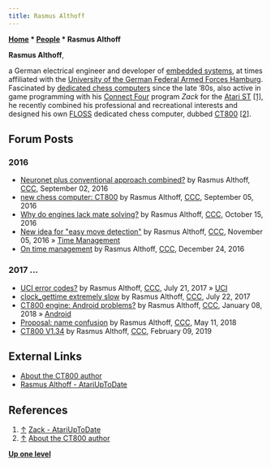 ```yaml
---
title: Rasmus Althoff
---
```

**[Home](Home "Home") \* [People](People "People") \* Rasmus Althoff**


**Rasmus Althoff**,  

a German electrical engineer and developer of [embedded systems](https://en.wikipedia.org/wiki/Embedded_system), at times affiliated with the [University of the German Federal Armed Forces Hamburg](https://en.wikipedia.org/wiki/University_of_the_German_Federal_Armed_Forces).
Fascinated by [dedicated chess computers](Dedicated_Chess_Computers "Dedicated Chess Computers") since the late ’80s, also active in game programming with his [Connect Four](Connect_Four "Connect Four") program *Zack* for the [Atari ST](Atari_ST "Atari ST") <a id="cite-note-1" href="#cite-ref-1">[1]</a>, he recently combined his professional and recreational interests and designed his own [FLOSS](https://en.wikipedia.org/wiki/Free_and_open-source_software#FLOSS) dedicated chess computer, dubbed [CT800](CT800 "CT800") <a id="cite-note-2" href="#cite-ref-2">[2]</a>.



## Forum Posts


### 2016


* [Neuronet plus conventional approach combined?](http://www.talkchess.com/forum/viewtopic.php?t=61312) by Rasmus Althoff, [CCC](CCC "CCC"), September 02, 2016
* [new chess computer: CT800](http://www.talkchess.com/forum/viewtopic.php?t=61345) by Rasmus Althoff, [CCC](CCC "CCC"), September 05, 2016
* [Why do engines lack mate solving?](http://www.talkchess.com/forum/viewtopic.php?t=61731) by Rasmus Althoff, [CCC](CCC "CCC"), October 15, 2016
* [New idea for "easy move detection"](http://www.talkchess.com/forum/viewtopic.php?t=61976) by Rasmus Althoff, [CCC](CCC "CCC"), November 05, 2016 » [Time Management](Time_Management "Time Management")
* [On time management](http://www.talkchess.com/forum/viewtopic.php?t=62586) by Rasmus Althoff, [CCC](CCC "CCC"), December 24, 2016


### 2017 ...


* [UCI error codes?](http://www.talkchess.com/forum/viewtopic.php?t=64679) by Rasmus Althoff, [CCC](CCC "CCC"), July 21, 2017 » [UCI](UCI "UCI")
* [clock\_gettime extremely slow](http://www.talkchess.com/forum/viewtopic.php?t=64684) by Rasmus Althoff, [CCC](CCC "CCC"), July 22, 2017
* [CT800 engine: Android problems?](http://www.talkchess.com/forum/viewtopic.php?t=66273) by Rasmus Althoff, [CCC](CCC "CCC"), January 08, 2018 » [Android](Android "Android")
* [Proposal: name confusion](http://www.talkchess.com/forum3/viewtopic.php?f=2&t=67411) by Rasmus Althoff, [CCC](CCC "CCC"), May 11, 2018
* [CT800 V1.34](http://www.talkchess.com/forum3/viewtopic.php?f=2&t=69855) by Rasmus Althoff, [CCC](CCC "CCC"), February 09, 2019


## External Links


* [About the CT800 author](https://www.ct800.net/about.htm)
* [Rasmus Althoff - AtariUpToDate](http://www.atariuptodate.de/de/authors/rasmus-althoff-2831/)


## References


1. <a id="cite-ref-1" href="#cite-note-1">↑</a> [Zack - AtariUpToDate](http://www.atariuptodate.de/de/4011/zack)
2. <a id="cite-ref-2" href="#cite-note-2">↑</a> [About the CT800 author](https://www.ct800.net/about.htm)

**[Up one level](People "People")**







 

